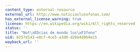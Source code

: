 ```yaml
---
content_type: external-resource
external_url: http://www.noticiaslusofonas.com/
has_external_license_warning: true
license: https://en.wikipedia.org/wiki/All_rights_reserved
status: ''
title: "Not\xEDcias de mundo lus\xF3fono"
uid: 8257d143-e8cf-4ce5-a3d0-d20a4d9b9a15
wayback_url: ''
---
```

